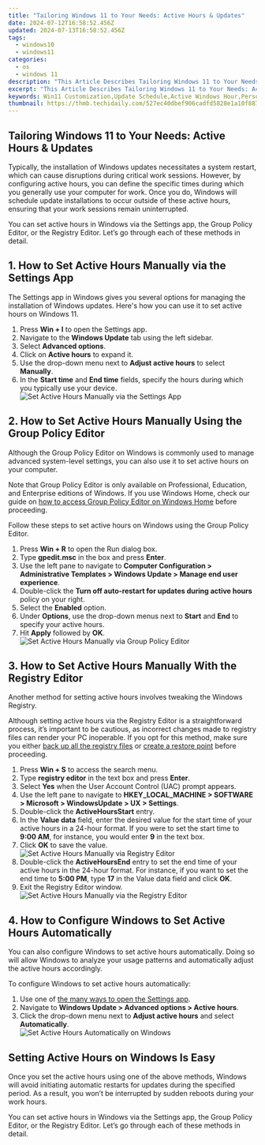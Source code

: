 ```yaml
---
title: "Tailoring Windows 11 to Your Needs: Active Hours & Updates"
date: 2024-07-12T16:58:52.456Z
updated: 2024-07-13T16:58:52.456Z
tags:
  - windows10
  - windows11
categories:
  - os
  - windows 11
description: "This Article Describes Tailoring Windows 11 to Your Needs: Active Hours & Updates"
excerpt: "This Article Describes Tailoring Windows 11 to Your Needs: Active Hours & Updates"
keywords: Win11 Customization,Update Schedule,Active Windows Hour,Personalized Settings,OS Regular Updates,Tailored Windows Features,Windows 11 Enhancements
thumbnail: https://thmb.techidaily.com/527ec40dbef906cadfd5828e1a10f887ec75fd463af4e51940397e62459c5f66.jpg
---
```


## Tailoring Windows 11 to Your Needs: Active Hours & Updates

 Typically, the installation of Windows updates necessitates a system restart, which can cause disruptions during critical work sessions. However, by configuring active hours, you can define the specific times during which you generally use your computer for work. Once you do, Windows will schedule update installations to occur outside of these active hours, ensuring that your work sessions remain uninterrupted.

 You can set active hours in Windows via the Settings app, the Group Policy Editor, or the Registry Editor. Let’s go through each of these methods in detail.

## 1\. How to Set Active Hours Manually via the Settings App

 The Settings app in Windows gives you several options for managing the installation of Windows updates. Here's how you can use it to set active hours on Windows 11\.

1. Press **Win + I** to open the Settings app.
2. Navigate to the **Windows Update** tab using the left sidebar.
3. Select **Advanced options**.
4. Click on **Active hours** to expand it.
5. Use the drop-down menu next to **Adjust active hours** to select **Manually**.
6. In the **Start time** and **End time** fields, specify the hours during which you typically use your device.  
![Set Active Hours Manually via the Settings App](https://static1.makeuseofimages.com/wordpress/wp-content/uploads/2023/05/set-active-hours-manually-via-the-settings-app.jpg)

## 2\. How to Set Active Hours Manually Using the Group Policy Editor

 Although the Group Policy Editor on Windows is commonly used to manage advanced system-level settings, you can also use it to set active hours on your computer.

 Note that Group Policy Editor is only available on Professional, Education, and Enterprise editions of Windows. If you use Windows Home, check our guide on [how to access Group Policy Editor on Windows Home](https://www.makeuseof.com/tag/access-group-policy-editor-even-windows-home-settings-try/) before proceeding.

 Follow these steps to set active hours on Windows using the Group Policy Editor.

1. Press **Win + R** to open the Run dialog box.
2. Type **gpedit.msc** in the box and press **Enter**.
3. Use the left pane to navigate to **Computer Configuration > Administrative Templates > Windows Update > Manage end user experience**.
4. Double-click the **Turn off auto-restart for updates during active hours** policy on your right.
5. Select the **Enabled** option.
6. Under **Options**, use the drop-down menus next to **Start** and **End** to specify your active hours.
7. Hit **Apply** followed by **OK**.  
![Set Active Hours Manually via Group Policy Editor](https://static1.makeuseofimages.com/wordpress/wp-content/uploads/2023/05/set-active-hours-manually-via-group-policy-editor.jpg)

## 3\. How to Set Active Hours Manually With the Registry Editor

 Another method for setting active hours involves tweaking the Windows Registry.

 Although setting active hours via the Registry Editor is a straightforward process, it’s important to be cautious, as incorrect changes made to registry files can render your PC inoperable. If you opt for this method, make sure you either [back up all the registry files](https://www.makeuseof.com/tag/backup-restore-windows-registry/) or [create a restore point](https://www.makeuseof.com/windows-11-create-restore-point/) before proceeding.

1. Press **Win + S** to access the search menu.
2. Type **registry editor** in the text box and press **Enter**.
3. Select **Yes** when the User Account Control (UAC) prompt appears.
4. Use the left pane to navigate to **HKEY\_LOCAL\_MACHINE > SOFTWARE > Microsoft > WindowsUpdate > UX > Settings**.
5. Double-click the **ActiveHoursStart** entry.
6. In the **Value data** field, enter the desired value for the start time of your active hours in a 24-hour format. If you were to set the start time to **9:00 AM**, for instance, you would enter **9** in the text box.
7. Click **OK** to save the value.  
![Set Active Hours Manually via Registry Editor](https://static1.makeuseofimages.com/wordpress/wp-content/uploads/2023/05/set-active-hours-manually-via-registry-editor.jpg)
8. Double-click the **ActiveHoursEnd** entry to set the end time of your active hours in the 24-hour format. For instance, if you want to set the end time to **5:00 PM**, type **17** in the Value data field and click **OK**.
9. Exit the Registry Editor window.  
![Set Active Hours Manually via the Registry Editor](https://static1.makeuseofimages.com/wordpress/wp-content/uploads/2023/05/set-active-hours-manually-via-the-registry-editor.jpg)

## 4\. How to Configure Windows to Set Active Hours Automatically

 You can also configure Windows to set active hours automatically. Doing so will allow Windows to analyze your usage patterns and automatically adjust the active hours accordingly.

 To configure Windows to set active hours automatically:

1. Use one of [the many ways to open the Settings app](https://www.makeuseof.com/windows-ways-to-open-system-settings/).
2. Navigate to **Windows Update > Advanced options > Active hours**.
3. Click the drop-down menu next to **Adjust active hours** and select **Automatically**.  
![Set Active Hours Automatically on Windows](https://static1.makeuseofimages.com/wordpress/wp-content/uploads/2023/05/set-active-hours-automatically-on-windows.jpg)

## Setting Active Hours on Windows Is Easy

 Once you set the active hours using one of the above methods, Windows will avoid initiating automatic restarts for updates during the specified period. As a result, you won’t be interrupted by sudden reboots during your work hours.

 You can set active hours in Windows via the Settings app, the Group Policy Editor, or the Registry Editor. Let’s go through each of these methods in detail.



<ins class="adsbygoogle"
      style="display:block"
      data-ad-client="ca-pub-7571918770474297"
      data-ad-slot="8358498916"
      data-ad-format="auto"
      data-full-width-responsive="true"></ins>

